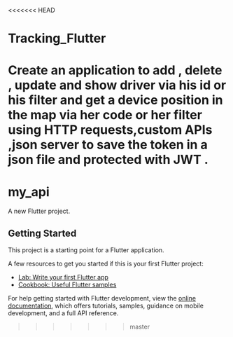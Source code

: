 <<<<<<< HEAD
# Tracking_Flutter
Create an application to add , delete , update and show driver via his id or his filter and get a device position in the map via her code or her filter using HTTP requests,custom APIs ,json server to save the token in a json file and protected with JWT .
=======
# my_api

A new Flutter project.

## Getting Started

This project is a starting point for a Flutter application.

A few resources to get you started if this is your first Flutter project:

- [Lab: Write your first Flutter app](https://docs.flutter.dev/get-started/codelab)
- [Cookbook: Useful Flutter samples](https://docs.flutter.dev/cookbook)

For help getting started with Flutter development, view the
[online documentation](https://docs.flutter.dev/), which offers tutorials,
samples, guidance on mobile development, and a full API reference.
>>>>>>> master
